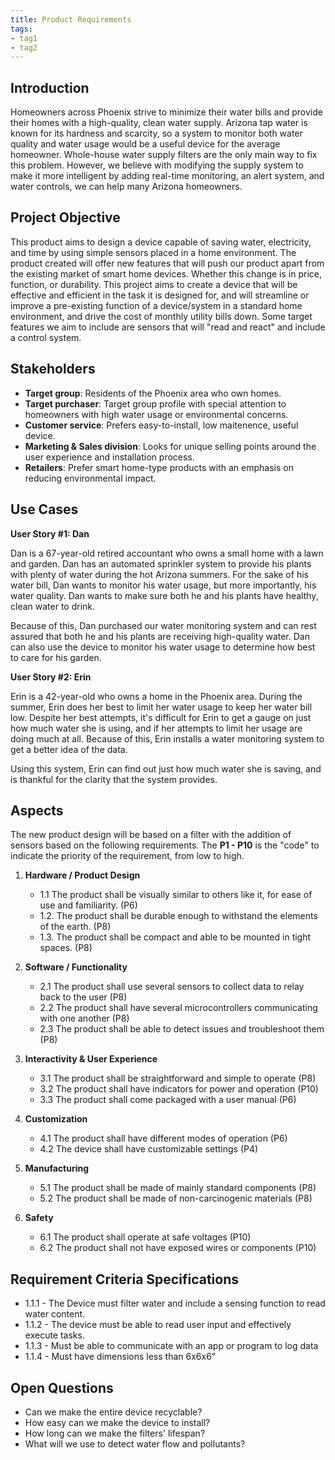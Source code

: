 ```yaml
---
title: Product Requirements
tags:
- tag1
- tag2
---
```


## Introduction
Homeowners across Phoenix strive to minimize their water bills and provide their homes with a high-quality, clean water supply. Arizona tap water is known for its hardness and scarcity, so a system to monitor both water quality and water usage would be a useful device for the average homeowner. Whole-house water supply filters are the only main way to fix this problem. However, we believe with modifying the supply system to make it more intelligent by adding real-time monitoring, an alert system, and water controls, we can help many Arizona homeowners.

## Project Objective

This product aims to design a device capable of saving water, electricity, and time by using simple sensors placed in a home environment. The product created will offer new features that will push our product apart from the existing market of smart home devices. Whether this change is in price, function, or durability. This project aims to create a device that will be effective and efficient in the task it is designed for, and will streamline or improve a pre-existing function of a device/system in a standard home environment, and drive the cost of monthly utility bills down. Some target features we aim to include are sensors that will "read and react" and include a control system.

## Stakeholders

- **Target group**: Residents of the Phoenix area who own homes.
- **Target purchaser**: Target group profile with special attention to homeowners with high water usage or environmental concerns.
- **Customer service**: Prefers easy-to-install, low maitenence, useful device.
- **Marketing & Sales division**: Looks for unique selling points around the user experience and installation process.
- **Retailers**: Prefer smart home-type products with an emphasis on reducing environmental impact.


## Use Cases

**User Story #1: Dan**

Dan is a 67-year-old retired accountant who owns a small home with a lawn and garden. Dan has an automated sprinkler system to provide his plants with plenty of water during the hot Arizona summers. For the sake of his water bill, Dan wants to monitor his water usage, but more importantly, his water quality. Dan wants to make sure both he and his plants have healthy, clean water to drink.

Because of this, Dan purchased our water monitoring system and can rest assured that both he and his plants are receiving high-quality water. Dan can also use the device to monitor his water usage to determine how best to care for his garden.

**User Story #2: Erin**

Erin is a 42-year-old who owns a home in the Phoenix area. During the summer, Erin does her best to limit her water usage to keep her water bill low. Despite her best attempts, it's difficult for Erin to get a gauge on just how much water she is using, and if her attempts to limit her usage are doing much at all. Because of this, Erin installs a water monitoring system to get a better idea of the data.

Using this system, Erin can find out just how much water she is saving, and is thankful for the clarity that the system provides. 

## Aspects

The new product design will be based on a filter with the addition of sensors based on the following requirements. The **P1 - P10** is the "code" to indicate the priority of the requirement, from low to high.

1. **Hardware / Product Design**
     * 1.1 The product shall be visually similar to others like it, for ease of use and familiarity. (P6)
     * 1.2. The product shall be durable enough to withstand the elements of the earth. (P8)
     * 1.3. The product shall be compact and able to be mounted in tight spaces. (P8)
  
2. **Software / Functionality**
      * 2.1 The product shall use several sensors to collect data to relay back to the user (P8)
      * 2.2 The product shall have several microcontrollers communicating with one another (P8)
      * 2.3 The product shall be able to detect issues and troubleshoot them (P8)
  
3. **Interactivity & User Experience**
      * 3.1 The product shall be straightforward and simple to operate (P8)
      * 3.2 The product shall have indicators for power and operation (P10)
      * 3.3 The product shall come packaged with a user manual (P6)
    
5. **Customization**
      * 4.1 The product shall have different modes of operation (P6)
      * 4.2 The device shall have customizable settings (P4)

6. **Manufacturing**
      * 5.1 The product shall be made of mainly standard components (P8)
      * 5.2 The product shall be made of non-carcinogenic materials (P8) 

7. **Safety**
      * 6.1 The product shall operate at safe voltages (P10)
      * 6.2 The product shall not have exposed wires or components (P10)
  
## Requirement Criteria Specifications

* 1.1.1 - The Device must filter water and include a sensing function to read water content.
* 1.1.2 - The device must be able to read user input and effectively execute tasks.
* 1.1.3 - Must be able to communicate with an app or program to log data
* 1.1.4 - Must have dimensions less than 6x6x6"

## Open Questions

* Can we make the entire device recyclable?
* How easy can we make the device to install?
* How long can we make the filters' lifespan?
* What will we use to detect water flow and pollutants?
